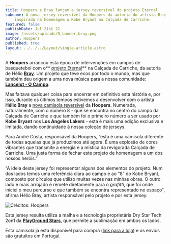 ```yaml
---
title: Hoopers e Bray lançam a jersey reversível do projeto Eternal
subname: A nova jersey reversível da Hoopers da autoria do artista Bray
    inspirada na homenagem a Kobe Bryant na Calçada de Carriche.
featured: false
publishDate: Jul 21st 21
image: /assets/uploads/5_banner_bray.png
author: Hoopers
published: true
layout: ../../../Layout/single-article.astro
---
```


<!--StartFragment-->

A **Hoopers** arrancou esta época de intervenções em campos de basquetebol com o** [projeto Eternal](https://www.instagram.com/p/COYmexihOVF/)** na Calçada de Carriche, da autoria de Hélio **[Bray](https://www.instagram.com/heliobray/)**. Um projeto que teve ecos por todo o mundo, mas que também deu origem a uma nova música para a nossa comunidade: **[Lancelot - O Campo](https://www.youtube.com/watch?v=8EgWTUZ2qKA)**.

Mas faltava qualquer coisa para encerrar em definitivo esta história e, por isso, durante os últimos tempos estivemos a desenvolver com o artista **Hélio Bray** a [nova camisola reversível](https://hoopers.store/collections/jerseys/products/jersey-helio-bray-x-hoopers) da **Hoopers**. Numerada, naturalmente, com o número 8 - que se encontra no centro do campo da Calçada de Carriche e que também foi o primeiro número a ser usado por **Kobe Bryant** nos **Los Angeles Lakers** - esta é mais uma edição exclusiva e limitada, dando continuidade à nossa coleção de jerseys.

Para André Costa, responsável da Hoopers, “esta é uma camisola diferente de todas aquelas que já produzimos até agora. É uma explosão de cores vibrantes que transmite a energia e a mística da revigorada Calçada de Carriche. Uma justa forma de fechar este projeto de homenagem a um dos nossos heróis.”

“A ideia deste jersey foi representar alguns dos elementos do projeto. Num dos lados temos uma referência clara ao campo e ao “8” do Kobe Bryant, composto por círculos que utilizo muitas vezes nas minhas obras. O outro lado é mais arrojado e remete diretamente para o _grafitti_, que foi onde iniciei o meu percurso e que também se encontra representado no espaço", afirma Hélio Bray, artista responsável pelo projeto e por esta jersey.

<!--EndFragment-->

![Créditos: Hoopers](https://images.squarespace-cdn.com/content/v1/5f217fac8e24187c674282cd/1626958731434-9TBY2LTLXAH7O4YNOJRY/artbrayhero.jpg?format=1500w "Créditos: Hoopers")

<!--StartFragment-->

Esta jersey resulta utiliza a malha e a tecnologia proprietária Dry Star Tech 2on1 da **[PlayGround Stars](https://www.instagram.com/playgroundstars/)**, que permite a sublimação em ambos os lados.

Esta camisola já está disponível para compra ([link para a loja](https://hoopers.store/products/jersey-helio-bray-x-hoopers)) e os envios são gratuitos em Portugal.

<!--EndFragment-->
